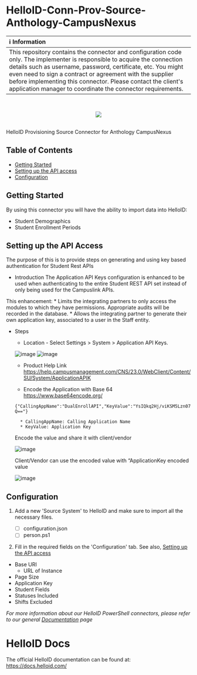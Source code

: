 # HelloID-Conn-Prov-Source-Anthology-CampusNexus

| :information_source: Information |
|:---------------------------|
| This repository contains the connector and configuration code only. The implementer is responsible to acquire the connection details such as username, password, certificate, etc. You might even need to sign a contract or agreement with the supplier before implementing this connector. Please contact the client's application manager to coordinate the connector requirements.       |
<br />
<p align="center">
 <img src="https://github.com/Tools4everBV/HelloID-Conn-Prov-Source-PowerSchool-SIS-Students/assets/24281600/2defdc40-c598-4198-a016-259a26c9040d">
</p>
<br />
HelloID Provisioning Source Connector for Anthology CampusNexus


<!-- TABLE OF CONTENTS -->
## Table of Contents
* [Getting Started](#getting-started)
* [Setting up the API access](#setting-up-the-api-access)
* [Configuration](#configuration)

<!-- GETTING STARTED -->
## Getting Started
By using this connector you will have the ability to import data into HelloID:

* Student Demographics
* Student Enrollment Periods

## Setting up the API Access
The purpose of this is to provide steps on generating and using key based authentication for Student Rest APIs

* Introduction 
The Application API Keys configuration is enhanced to be used when authenticating to the entire Student REST API set instead of only being used for the Campuslink APIs. 

This enhancement:
    * Limits the integrating partners to only access the modules to which they have permissions. Appropriate audits will be recorded in the database. 
    * Allows the integrating partner to generate their own application key, associated to a user in the Staff entity. 

* Steps
    * Location - Select Settings > System > Application API Keys.
  
    ![image](https://github.com/Tools4ever-NIM/NIM-System-REST-Campus-Nexus/assets/24281600/049b9163-5b3e-487c-9a08-bb5168c6303c)
    ![image](https://github.com/Tools4ever-NIM/NIM-System-REST-Campus-Nexus/assets/24281600/396c515a-bc96-401e-beda-996512ebd939)

    * Product Help Link      
    https://help.campusmanagement.com/CNS/23.0/WebClient/Content/SU/System/ApplicationAPIK

    * Encode the Application with Base 64
    https://www.base64encode.org/ 
 
    `{"CallingAppName":"DualEnrollAPI","KeyValue":"YsIQkq2Hj/viKSM5Lzn07Q=="} `

        * CallingAppName: Calling Application Name 
        * KeyValue: Application Key 

    Encode the value and share it with client/vendor
    
    ![image](https://github.com/Tools4ever-NIM/NIM-System-REST-Campus-Nexus/assets/24281600/faf2abed-b9ed-4826-a573-a1e2ddb11b6c)

    Client/Vendor can use the encoded value with “ApplicationKey encoded value

    ![image](https://github.com/Tools4ever-NIM/NIM-System-REST-Campus-Nexus/assets/24281600/2d65f251-d756-4fcc-82d5-8b20bf315712)


## Configuration
1. Add a new 'Source System' to HelloID and make sure to import all the necessary files.

    - [ ] configuration.json
    - [ ] person.ps1

2. Fill in the required fields on the 'Configuration' tab. See also, [Setting up the API access](#setting-up-the-api-access)

* Base URI
  * URL of Instance
* Page Size
* Application Key
* Student Fields
* Statuses Included
* Shifts Excluded

_For more information about our HelloID PowerShell connectors, please refer to our general [Documentation](https://docs.helloid.com/hc/en-us/articles/360012557600-Configure-a-custom-PowerShell-source-system) page_

# HelloID Docs
The official HelloID documentation can be found at: https://docs.helloid.com/
